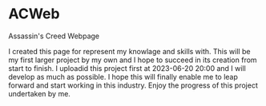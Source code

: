 # ACWeb
Assassin's Creed Webpage

I created this page for represent my knowlage and skills with.
This will be my first larger project by my own and I hope to succeed in its creation from start to finish.
I uploadid this project first at 2023-06-20 20:00 and I will develop as much as possible.
I hope this will finally enable me to leap forward and start working in this industry.
Enjoy the progress of this project undertaken by me.
